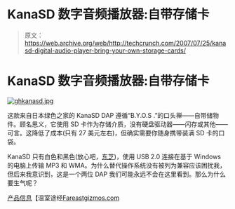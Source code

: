 # KanaSD 数字音频播放器:自带存储卡

> 原文：<https://web.archive.org/web/http://techcrunch.com/2007/07/25/kanasd-digital-audio-player-bring-your-own-storage-cards/>

# KanaSD 数字音频播放器:自带存储卡

[![ghkanasd.jpg](img/2a81ef48bd1f4f0444fe389b449b67c4.png)](https://web.archive.org/web/20201205123725/https://beta.techcrunch.com/wp-content/uploads/2007/07/ghkanasd.jpg "ghkanasd.jpg")

这款来自日本绿色之家的 KanaSD DAP 遵循“B.Y.O.S .”的口头禅——自带储物件。顾名思义，它使用 SD 卡作为存储介质，没有硬盘驱动器——闪存或其他——可言。这降低了成本(只有 27 美元左右)，但确实需要你随身携带装满 SD 卡的口袋。

KanaSD 只有白色和黑色(放心吧，[东芝](https://web.archive.org/web/20201205123725/http://crunchgear.com/2007/07/24/toshiba-gigabeat-u103-24-colors-oh-my/))，使用 USB 2.0 连接在基于 Windows 的电脑上传输 MP3 和 WMA。为什么替代操作系统没有被列为兼容应该困扰我，但后来我意识到，这是一个两位 DAP 我们可能永远不会在这里看到。那么为什么要生气呢？

[产品信息](https://web.archive.org/web/20201205123725/http://www.green-house.co.jp/news/2007/r0724a.html)【温室途经[Fareastgizmos.com](https://web.archive.org/web/20201205123725/http://www.fareastgizmos.com/mp3/green_house_ghkanasd_mp3_player.php)